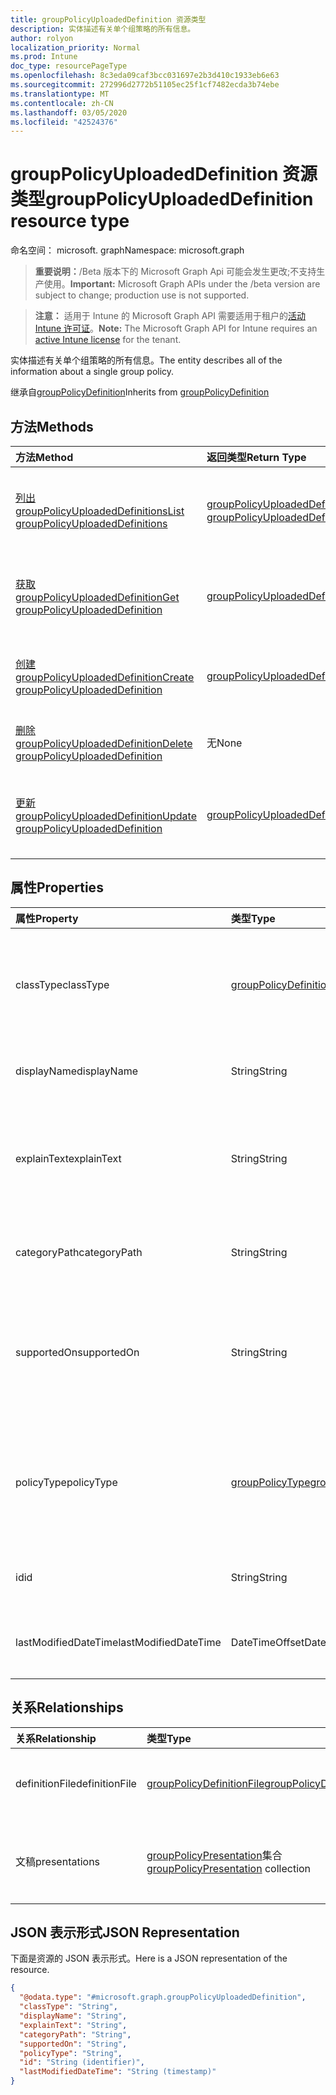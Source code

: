 ```yaml
---
title: groupPolicyUploadedDefinition 资源类型
description: 实体描述有关单个组策略的所有信息。
author: rolyon
localization_priority: Normal
ms.prod: Intune
doc_type: resourcePageType
ms.openlocfilehash: 8c3eda09caf3bcc031697e2b3d410c1933eb6e63
ms.sourcegitcommit: 272996d2772b51105ec25f1cf7482ecda3b74ebe
ms.translationtype: MT
ms.contentlocale: zh-CN
ms.lasthandoff: 03/05/2020
ms.locfileid: "42524376"
---
```

# <a name="grouppolicyuploadeddefinition-resource-type"></a><span data-ttu-id="e650b-103">groupPolicyUploadedDefinition 资源类型</span><span class="sxs-lookup"><span data-stu-id="e650b-103">groupPolicyUploadedDefinition resource type</span></span>

<span data-ttu-id="e650b-104">命名空间： microsoft. graph</span><span class="sxs-lookup"><span data-stu-id="e650b-104">Namespace: microsoft.graph</span></span>

> <span data-ttu-id="e650b-105">**重要说明：**/Beta 版本下的 Microsoft Graph Api 可能会发生更改;不支持生产使用。</span><span class="sxs-lookup"><span data-stu-id="e650b-105">**Important:** Microsoft Graph APIs under the /beta version are subject to change; production use is not supported.</span></span>

> <span data-ttu-id="e650b-106">**注意：** 适用于 Intune 的 Microsoft Graph API 需要适用于租户的[活动 Intune 许可证](https://go.microsoft.com/fwlink/?linkid=839381)。</span><span class="sxs-lookup"><span data-stu-id="e650b-106">**Note:** The Microsoft Graph API for Intune requires an [active Intune license](https://go.microsoft.com/fwlink/?linkid=839381) for the tenant.</span></span>

<span data-ttu-id="e650b-107">实体描述有关单个组策略的所有信息。</span><span class="sxs-lookup"><span data-stu-id="e650b-107">The entity describes all of the information about a single group policy.</span></span>


<span data-ttu-id="e650b-108">继承自[groupPolicyDefinition](../resources/intune-grouppolicy-grouppolicydefinition.md)</span><span class="sxs-lookup"><span data-stu-id="e650b-108">Inherits from [groupPolicyDefinition](../resources/intune-grouppolicy-grouppolicydefinition.md)</span></span>

## <a name="methods"></a><span data-ttu-id="e650b-109">方法</span><span class="sxs-lookup"><span data-stu-id="e650b-109">Methods</span></span>
|<span data-ttu-id="e650b-110">方法</span><span class="sxs-lookup"><span data-stu-id="e650b-110">Method</span></span>|<span data-ttu-id="e650b-111">返回类型</span><span class="sxs-lookup"><span data-stu-id="e650b-111">Return Type</span></span>|<span data-ttu-id="e650b-112">说明</span><span class="sxs-lookup"><span data-stu-id="e650b-112">Description</span></span>|
|:---|:---|:---|
|[<span data-ttu-id="e650b-113">列出 groupPolicyUploadedDefinitions</span><span class="sxs-lookup"><span data-stu-id="e650b-113">List groupPolicyUploadedDefinitions</span></span>](../api/intune-grouppolicy-grouppolicyuploadeddefinition-list.md)|<span data-ttu-id="e650b-114">[groupPolicyUploadedDefinition](../resources/intune-grouppolicy-grouppolicyuploadeddefinition.md)集合</span><span class="sxs-lookup"><span data-stu-id="e650b-114">[groupPolicyUploadedDefinition](../resources/intune-grouppolicy-grouppolicyuploadeddefinition.md) collection</span></span>|<span data-ttu-id="e650b-115">列出[groupPolicyUploadedDefinition](../resources/intune-grouppolicy-grouppolicyuploadeddefinition.md)对象的属性和关系。</span><span class="sxs-lookup"><span data-stu-id="e650b-115">List properties and relationships of the [groupPolicyUploadedDefinition](../resources/intune-grouppolicy-grouppolicyuploadeddefinition.md) objects.</span></span>|
|[<span data-ttu-id="e650b-116">获取 groupPolicyUploadedDefinition</span><span class="sxs-lookup"><span data-stu-id="e650b-116">Get groupPolicyUploadedDefinition</span></span>](../api/intune-grouppolicy-grouppolicyuploadeddefinition-get.md)|[<span data-ttu-id="e650b-117">groupPolicyUploadedDefinition</span><span class="sxs-lookup"><span data-stu-id="e650b-117">groupPolicyUploadedDefinition</span></span>](../resources/intune-grouppolicy-grouppolicyuploadeddefinition.md)|<span data-ttu-id="e650b-118">读取[groupPolicyUploadedDefinition](../resources/intune-grouppolicy-grouppolicyuploadeddefinition.md)对象的属性和关系。</span><span class="sxs-lookup"><span data-stu-id="e650b-118">Read properties and relationships of the [groupPolicyUploadedDefinition](../resources/intune-grouppolicy-grouppolicyuploadeddefinition.md) object.</span></span>|
|[<span data-ttu-id="e650b-119">创建 groupPolicyUploadedDefinition</span><span class="sxs-lookup"><span data-stu-id="e650b-119">Create groupPolicyUploadedDefinition</span></span>](../api/intune-grouppolicy-grouppolicyuploadeddefinition-create.md)|[<span data-ttu-id="e650b-120">groupPolicyUploadedDefinition</span><span class="sxs-lookup"><span data-stu-id="e650b-120">groupPolicyUploadedDefinition</span></span>](../resources/intune-grouppolicy-grouppolicyuploadeddefinition.md)|<span data-ttu-id="e650b-121">创建新的[groupPolicyUploadedDefinition](../resources/intune-grouppolicy-grouppolicyuploadeddefinition.md)对象。</span><span class="sxs-lookup"><span data-stu-id="e650b-121">Create a new [groupPolicyUploadedDefinition](../resources/intune-grouppolicy-grouppolicyuploadeddefinition.md) object.</span></span>|
|[<span data-ttu-id="e650b-122">删除 groupPolicyUploadedDefinition</span><span class="sxs-lookup"><span data-stu-id="e650b-122">Delete groupPolicyUploadedDefinition</span></span>](../api/intune-grouppolicy-grouppolicyuploadeddefinition-delete.md)|<span data-ttu-id="e650b-123">无</span><span class="sxs-lookup"><span data-stu-id="e650b-123">None</span></span>|<span data-ttu-id="e650b-124">删除[groupPolicyUploadedDefinition](../resources/intune-grouppolicy-grouppolicyuploadeddefinition.md)。</span><span class="sxs-lookup"><span data-stu-id="e650b-124">Deletes a [groupPolicyUploadedDefinition](../resources/intune-grouppolicy-grouppolicyuploadeddefinition.md).</span></span>|
|[<span data-ttu-id="e650b-125">更新 groupPolicyUploadedDefinition</span><span class="sxs-lookup"><span data-stu-id="e650b-125">Update groupPolicyUploadedDefinition</span></span>](../api/intune-grouppolicy-grouppolicyuploadeddefinition-update.md)|[<span data-ttu-id="e650b-126">groupPolicyUploadedDefinition</span><span class="sxs-lookup"><span data-stu-id="e650b-126">groupPolicyUploadedDefinition</span></span>](../resources/intune-grouppolicy-grouppolicyuploadeddefinition.md)|<span data-ttu-id="e650b-127">更新[groupPolicyUploadedDefinition](../resources/intune-grouppolicy-grouppolicyuploadeddefinition.md)对象的属性。</span><span class="sxs-lookup"><span data-stu-id="e650b-127">Update the properties of a [groupPolicyUploadedDefinition](../resources/intune-grouppolicy-grouppolicyuploadeddefinition.md) object.</span></span>|

## <a name="properties"></a><span data-ttu-id="e650b-128">属性</span><span class="sxs-lookup"><span data-stu-id="e650b-128">Properties</span></span>
|<span data-ttu-id="e650b-129">属性</span><span class="sxs-lookup"><span data-stu-id="e650b-129">Property</span></span>|<span data-ttu-id="e650b-130">类型</span><span class="sxs-lookup"><span data-stu-id="e650b-130">Type</span></span>|<span data-ttu-id="e650b-131">说明</span><span class="sxs-lookup"><span data-stu-id="e650b-131">Description</span></span>|
|:---|:---|:---|
|<span data-ttu-id="e650b-132">classType</span><span class="sxs-lookup"><span data-stu-id="e650b-132">classType</span></span>|[<span data-ttu-id="e650b-133">groupPolicyDefinitionClassType</span><span class="sxs-lookup"><span data-stu-id="e650b-133">groupPolicyDefinitionClassType</span></span>](../resources/intune-grouppolicy-grouppolicydefinitionclasstype.md)|<span data-ttu-id="e650b-134">标识策略可应用于的组的类型。</span><span class="sxs-lookup"><span data-stu-id="e650b-134">Identifies the type of groups the policy can be applied to.</span></span> <span data-ttu-id="e650b-135">继承自[groupPolicyDefinition](../resources/intune-grouppolicy-grouppolicydefinition.md)。</span><span class="sxs-lookup"><span data-stu-id="e650b-135">Inherited from [groupPolicyDefinition](../resources/intune-grouppolicy-grouppolicydefinition.md).</span></span> <span data-ttu-id="e650b-136">可取值为：`user`、`machine`。</span><span class="sxs-lookup"><span data-stu-id="e650b-136">Possible values are: `user`, `machine`.</span></span>|
|<span data-ttu-id="e650b-137">displayName</span><span class="sxs-lookup"><span data-stu-id="e650b-137">displayName</span></span>|<span data-ttu-id="e650b-138">String</span><span class="sxs-lookup"><span data-stu-id="e650b-138">String</span></span>|<span data-ttu-id="e650b-139">本地化策略名称。</span><span class="sxs-lookup"><span data-stu-id="e650b-139">The localized policy name.</span></span> <span data-ttu-id="e650b-140">继承自[groupPolicyDefinition](../resources/intune-grouppolicy-grouppolicydefinition.md)</span><span class="sxs-lookup"><span data-stu-id="e650b-140">Inherited from [groupPolicyDefinition](../resources/intune-grouppolicy-grouppolicydefinition.md)</span></span>|
|<span data-ttu-id="e650b-141">explainText</span><span class="sxs-lookup"><span data-stu-id="e650b-141">explainText</span></span>|<span data-ttu-id="e650b-142">String</span><span class="sxs-lookup"><span data-stu-id="e650b-142">String</span></span>|<span data-ttu-id="e650b-143">与策略关联的本地化说明或帮助文本。</span><span class="sxs-lookup"><span data-stu-id="e650b-143">The localized explanation or help text associated with the policy.</span></span> <span data-ttu-id="e650b-144">默认值为空白。</span><span class="sxs-lookup"><span data-stu-id="e650b-144">The default value is empty.</span></span> <span data-ttu-id="e650b-145">继承自[groupPolicyDefinition](../resources/intune-grouppolicy-grouppolicydefinition.md)</span><span class="sxs-lookup"><span data-stu-id="e650b-145">Inherited from [groupPolicyDefinition](../resources/intune-grouppolicy-grouppolicydefinition.md)</span></span>|
|<span data-ttu-id="e650b-146">categoryPath</span><span class="sxs-lookup"><span data-stu-id="e650b-146">categoryPath</span></span>|<span data-ttu-id="e650b-147">String</span><span class="sxs-lookup"><span data-stu-id="e650b-147">String</span></span>|<span data-ttu-id="e650b-148">策略的本地化完整类别路径。</span><span class="sxs-lookup"><span data-stu-id="e650b-148">The localized full category path for the policy.</span></span> <span data-ttu-id="e650b-149">继承自[groupPolicyDefinition](../resources/intune-grouppolicy-grouppolicydefinition.md)</span><span class="sxs-lookup"><span data-stu-id="e650b-149">Inherited from [groupPolicyDefinition](../resources/intune-grouppolicy-grouppolicydefinition.md)</span></span>|
|<span data-ttu-id="e650b-150">supportedOn</span><span class="sxs-lookup"><span data-stu-id="e650b-150">supportedOn</span></span>|<span data-ttu-id="e650b-151">String</span><span class="sxs-lookup"><span data-stu-id="e650b-151">String</span></span>|<span data-ttu-id="e650b-152">用于指定受策略影响的操作系统或应用程序版本的本地化字符串。</span><span class="sxs-lookup"><span data-stu-id="e650b-152">Localized string used to specify what operating system or application version is affected by the policy.</span></span> <span data-ttu-id="e650b-153">继承自[groupPolicyDefinition](../resources/intune-grouppolicy-grouppolicydefinition.md)</span><span class="sxs-lookup"><span data-stu-id="e650b-153">Inherited from [groupPolicyDefinition](../resources/intune-grouppolicy-grouppolicydefinition.md)</span></span>|
|<span data-ttu-id="e650b-154">policyType</span><span class="sxs-lookup"><span data-stu-id="e650b-154">policyType</span></span>|[<span data-ttu-id="e650b-155">groupPolicyType</span><span class="sxs-lookup"><span data-stu-id="e650b-155">groupPolicyType</span></span>](../resources/intune-grouppolicy-grouppolicytype.md)|<span data-ttu-id="e650b-156">指定组策略的类型。</span><span class="sxs-lookup"><span data-stu-id="e650b-156">Specifies the type of group policy.</span></span> <span data-ttu-id="e650b-157">继承自[groupPolicyDefinition](../resources/intune-grouppolicy-grouppolicydefinition.md)。</span><span class="sxs-lookup"><span data-stu-id="e650b-157">Inherited from [groupPolicyDefinition](../resources/intune-grouppolicy-grouppolicydefinition.md).</span></span> <span data-ttu-id="e650b-158">可能的值是：`admxBacked`、`admxIngested`。</span><span class="sxs-lookup"><span data-stu-id="e650b-158">Possible values are: `admxBacked`, `admxIngested`.</span></span>|
|<span data-ttu-id="e650b-159">id</span><span class="sxs-lookup"><span data-stu-id="e650b-159">id</span></span>|<span data-ttu-id="e650b-160">String</span><span class="sxs-lookup"><span data-stu-id="e650b-160">String</span></span>|<span data-ttu-id="e650b-161">实体的键。</span><span class="sxs-lookup"><span data-stu-id="e650b-161">Key of the entity.</span></span> <span data-ttu-id="e650b-162">继承自[groupPolicyDefinition](../resources/intune-grouppolicy-grouppolicydefinition.md)</span><span class="sxs-lookup"><span data-stu-id="e650b-162">Inherited from [groupPolicyDefinition](../resources/intune-grouppolicy-grouppolicydefinition.md)</span></span>|
|<span data-ttu-id="e650b-163">lastModifiedDateTime</span><span class="sxs-lookup"><span data-stu-id="e650b-163">lastModifiedDateTime</span></span>|<span data-ttu-id="e650b-164">DateTimeOffset</span><span class="sxs-lookup"><span data-stu-id="e650b-164">DateTimeOffset</span></span>|<span data-ttu-id="e650b-165">上次修改实体的日期和时间。</span><span class="sxs-lookup"><span data-stu-id="e650b-165">The date and time the entity was last modified.</span></span> <span data-ttu-id="e650b-166">继承自[groupPolicyDefinition](../resources/intune-grouppolicy-grouppolicydefinition.md)</span><span class="sxs-lookup"><span data-stu-id="e650b-166">Inherited from [groupPolicyDefinition](../resources/intune-grouppolicy-grouppolicydefinition.md)</span></span>|

## <a name="relationships"></a><span data-ttu-id="e650b-167">关系</span><span class="sxs-lookup"><span data-stu-id="e650b-167">Relationships</span></span>
|<span data-ttu-id="e650b-168">关系</span><span class="sxs-lookup"><span data-stu-id="e650b-168">Relationship</span></span>|<span data-ttu-id="e650b-169">类型</span><span class="sxs-lookup"><span data-stu-id="e650b-169">Type</span></span>|<span data-ttu-id="e650b-170">说明</span><span class="sxs-lookup"><span data-stu-id="e650b-170">Description</span></span>|
|:---|:---|:---|
|<span data-ttu-id="e650b-171">definitionFile</span><span class="sxs-lookup"><span data-stu-id="e650b-171">definitionFile</span></span>|[<span data-ttu-id="e650b-172">groupPolicyDefinitionFile</span><span class="sxs-lookup"><span data-stu-id="e650b-172">groupPolicyDefinitionFile</span></span>](../resources/intune-grouppolicy-grouppolicydefinitionfile.md)|<span data-ttu-id="e650b-173">与定义关联的组策略文件。</span><span class="sxs-lookup"><span data-stu-id="e650b-173">The group policy file associated with the definition.</span></span> <span data-ttu-id="e650b-174">继承自[groupPolicyDefinition](../resources/intune-grouppolicy-grouppolicydefinition.md)</span><span class="sxs-lookup"><span data-stu-id="e650b-174">Inherited from [groupPolicyDefinition](../resources/intune-grouppolicy-grouppolicydefinition.md)</span></span>|
|<span data-ttu-id="e650b-175">文稿</span><span class="sxs-lookup"><span data-stu-id="e650b-175">presentations</span></span>|<span data-ttu-id="e650b-176">[groupPolicyPresentation](../resources/intune-grouppolicy-grouppolicypresentation.md)集合</span><span class="sxs-lookup"><span data-stu-id="e650b-176">[groupPolicyPresentation](../resources/intune-grouppolicy-grouppolicypresentation.md) collection</span></span>|<span data-ttu-id="e650b-177">与定义关联的组策略演示文稿。</span><span class="sxs-lookup"><span data-stu-id="e650b-177">The group policy presentations associated with the definition.</span></span> <span data-ttu-id="e650b-178">继承自[groupPolicyDefinition](../resources/intune-grouppolicy-grouppolicydefinition.md)</span><span class="sxs-lookup"><span data-stu-id="e650b-178">Inherited from [groupPolicyDefinition](../resources/intune-grouppolicy-grouppolicydefinition.md)</span></span>|

## <a name="json-representation"></a><span data-ttu-id="e650b-179">JSON 表示形式</span><span class="sxs-lookup"><span data-stu-id="e650b-179">JSON Representation</span></span>
<span data-ttu-id="e650b-180">下面是资源的 JSON 表示形式。</span><span class="sxs-lookup"><span data-stu-id="e650b-180">Here is a JSON representation of the resource.</span></span>
<!-- {
  "blockType": "resource",
  "keyProperty": "id",
  "@odata.type": "microsoft.graph.groupPolicyUploadedDefinition"
}
-->
``` json
{
  "@odata.type": "#microsoft.graph.groupPolicyUploadedDefinition",
  "classType": "String",
  "displayName": "String",
  "explainText": "String",
  "categoryPath": "String",
  "supportedOn": "String",
  "policyType": "String",
  "id": "String (identifier)",
  "lastModifiedDateTime": "String (timestamp)"
}
```



